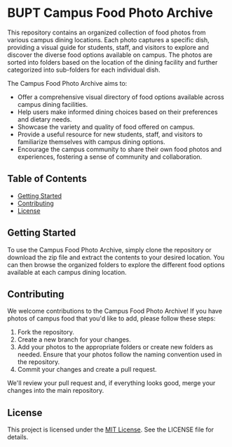 # BUPT Campus Food Photo Archive

This repository contains an organized collection of food photos from various campus dining locations. Each photo captures a specific dish, providing a visual guide for students, staff, and visitors to explore and discover the diverse food options available on campus. The photos are sorted into folders based on the location of the dining facility and further categorized into sub-folders for each individual dish.

The Campus Food Photo Archive aims to:

* Offer a comprehensive visual directory of food options available across campus dining facilities.
* Help users make informed dining choices based on their preferences and dietary needs.
* Showcase the variety and quality of food offered on campus.
* Provide a useful resource for new students, staff, and visitors to familiarize themselves with campus dining options.
* Encourage the campus community to share their own food photos and experiences, fostering a sense of community and collaboration.

## Table of Contents

- [Getting Started](#getting-started)
- [Contributing](#contributing)
- [License](#license)

## Getting Started

To use the Campus Food Photo Archive, simply clone the repository or download the zip file and extract the contents to your desired location. You can then browse the organized folders to explore the different food options available at each campus dining location.

## Contributing

We welcome contributions to the Campus Food Photo Archive! If you have photos of campus food that you'd like to add, please follow these steps:

1. Fork the repository.
2. Create a new branch for your changes.
3. Add your photos to the appropriate folders or create new folders as needed. Ensure that your photos follow the naming convention used in the repository.
4. Commit your changes and create a pull request.

We'll review your pull request and, if everything looks good, merge your changes into the main repository.

## License

This project is licensed under the [MIT License](https://en.wikipedia.org/wiki/MIT_License). See the LICENSE file for details.
